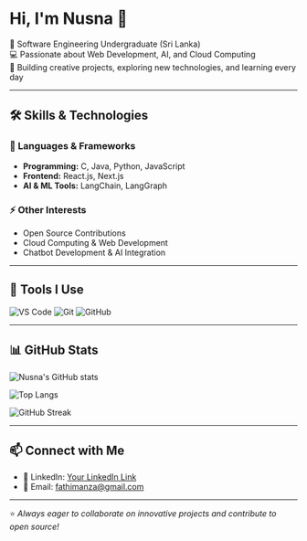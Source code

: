 # Hi, I'm Nusna 👋

🌱 Software Engineering Undergraduate (Sri Lanka)  
💻 Passionate about Web Development, AI, and Cloud Computing  
🚀 Building creative projects, exploring new technologies, and learning every day  

---

## 🛠️ Skills & Technologies

### 🚀 Languages & Frameworks
- **Programming:** C, Java, Python, JavaScript  
- **Frontend:** React.js, Next.js  
- **AI & ML Tools:** LangChain, LangGraph  

### ⚡ Other Interests
- Open Source Contributions  
- Cloud Computing & Web Development  
- Chatbot Development & AI Integration  

---

## 🔧 Tools I Use
![VS Code](https://img.shields.io/badge/Editor-VS%20Code-blue?logo=visualstudiocode)
![Git](https://img.shields.io/badge/Version%20Control-Git-orange?logo=git)
![GitHub](https://img.shields.io/badge/Hosting-GitHub-black?logo=github)

---

## 📊 GitHub Stats

![Nusna's GitHub stats](https://github-readme-stats.vercel.app/api?username=NusnaRabik&show_icons=true&theme=tokyonight)  

![Top Langs](https://github-readme-stats.vercel.app/api/top-langs/?username=NusnaRabik&layout=compact&theme=tokyonight)  

![GitHub Streak](https://github-readme-streak-stats.herokuapp.com/?user=NusnaRabik&theme=tokyonight)  

---

## 📫 Connect with Me 
- 💼 LinkedIn: [Your LinkedIn Link](www.linkedin.com/in/fathimanuzna753)  
- 📧 Email: fathimanza@gmail.com   

---

⭐ *Always eager to collaborate on innovative projects and contribute to open source!*  
